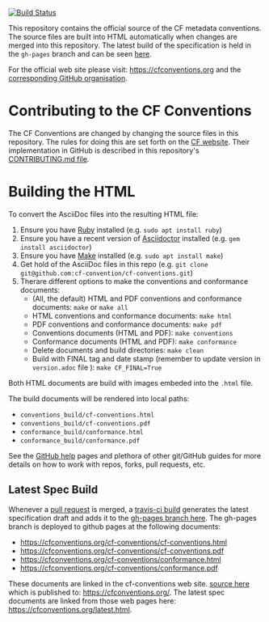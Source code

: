 [![Build Status](https://secure.travis-ci.org/cf-convention/cf-conventions.png)](https://travis-ci.org/cf-convention/cf-conventions)

This repository contains the official source of the CF metadata conventions.
The source files are built into HTML automatically when changes are merged into this repository.
The latest build of the specification is held in the `gh-pages` branch and can be seen [here](https://cfconventions.org/cf-conventions/cf-conventions.html).

For the official web site please visit: https://cfconventions.org and the [corresponding GitHub organisation](https://github.com/cf-convention).

# Contributing to the CF Conventions

The CF Conventions are changed by changing the source files in this repository.
The rules for doing this are set forth on the [CF website](https://cfconventions.org/rules.html).
Their implementation in GitHub is described in this repository's [CONTRIBUTING.md file](https://github.com/cf-convention/cf-conventions/blob/master/CONTRIBUTING.md).

# Building the HTML

To convert the AsciiDoc files into the resulting HTML file:

1. Ensure you have [Ruby](https://www.ruby-lang.org/) installed (e.g. `sudo apt install ruby`)
1. Ensure you have a recent version of [Asciidoctor](https://asciidoctor.org/) installed (e.g. `gem install asciidoctor`)
1. Ensure you have [Make](https://www.gnu.org/software/make/) installed (e.g. `sudo apt install make`)
1. Get hold of the AsciiDoc files in this repo (e.g. `git clone git@github.com:cf-convention/cf-conventions.git`)
1. Therare different options to make the conventions and conformance documents:
   - (All, the default) HTML and PDF conventions and conformance documents: 
      `make` or `make all`
   - HTML conventions and conformance documents: 
      `make html`
   - PDF conventions and conformance documents: 
      `make pdf`
   - Conventions documents (HTML and PDF): 
      `make conventions`
   - Conformance documents (HTML and PDF): 
      `make conformance`
   - Delete documents and build directories:
      `make clean`
   - Build with FINAL tag and date stamp (remember to update version in `version.adoc` file ):
      `make CF_FINAL=True`

Both HTML documents are build with images embeded into the `.html` file.

The build documents will be rendered into local paths:
  - `conventions_build/cf-conventions.html`
  - `conventions_build/cf-conventions.pdf`
  - `conformance_build/conformance.html`
  - `conformance_build/conformance.pdf`

See the [GitHub help](https://help.github.com/) pages and plethora of other git/GitHub guides for more details on how to work with repos, forks, pull requests, etc.

## Latest Spec Build

Whenever a [pull request](https://github.com/cf-convention/cf-conventions/pulls) is merged, a [travis-ci build](https://travis-ci.org/github/cf-convention/cf-conventions) generates the latest specification draft and adds it to the [gh-pages branch here](https://github.com/cf-convention/cf-conventions/tree/gh-pages).
The gh-pages branch is deployed to github pages at the following documents:
- https://cfconventions.org/cf-conventions/cf-conventions.html
- https://cfconventions.org/cf-conventions/cf-conventions.pdf
- https://cfconventions.org/cf-conventions/conformance.html
- https://cfconventions.org/cf-conventions/conformance.pdf

These documents are linked in the cf-conventions web site. [source here](https://github.com/cf-convention/cf-convention.github.io) which is published to: https://cfconventions.org/. The latest spec documents are linked from those web pages here: https://cfconventions.org/latest.html.
